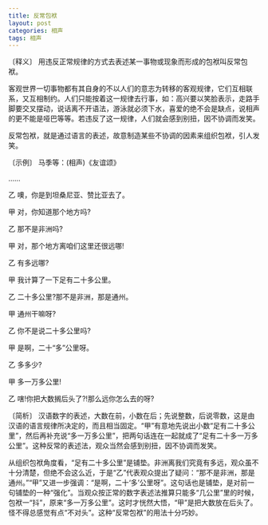 ```yaml
---
title: 反常包袱
layout: post
categories: 相声
tags: 相声
---
```


〔释义〕 用违反正常规律的方式去表述某一事物或现象而形成的包袱叫反常包袱。

客观世界一切事物都有其自身的不以人们的意志为转移的客观规律，它们互相联系，又互相制约。人们只能按着这一规律去行事，如：高兴要以笑脸表示，走路手脚要交叉摆动，说话离不开语法，游泳就必须下水，喜爱的绝不会是缺点，说相声的更不能是哑巴等等。若违反了这一规律，人们就会感到别扭，因不协调而发笑。

反常包袱，就是通过语言的表述，故意制造某些不协调的因素来组织包袱，引人发笑。

〔示例〕 马季等：(相声)《友谊颂》

……

乙 噢，你是到坦桑尼亚、赞比亚去了。

甲 对，你知道那个地方吗?

乙 那不是非洲吗?

甲 对，那个地方离咱们这里还很远哪!

乙 有多远哪?

甲 我计算了一下足有二十多公里。

乙 二十多公里?那不是非洲，那是通州。

甲 通州干嘛呀?

乙 你不是说二十多公里吗?

甲 是啊，二十“多”公里呀。

乙 多多少?

甲 多一万多公里!

乙 嗐!你把大数搁后头了?!那么远你怎么去的呀?

〔简析〕 汉语数字的表述，大数在前，小数在后；先说整数，后说零数，这是由汉语的语言规律所决定的，而且相当固定。“甲”有意地先说出小数“足有二十多公里”，然后再补充说“多一万多公里”，把两句话连在一起就成了“足有二十多一万多公里”。这种反常的表述法，观众当然会感到别扭，因不协调而发笑。

从组织包袱角度看，“足有二十多公里”是铺垫。非洲离我们究竟有多远，观众虽不十分清楚，但绝不会这么近，于是“乙”代表观众提出了疑问：“那不是非洲，那是通州。”“甲”又进一步强调：“是啊，二十‘多’公里呀”。这句话也是铺垫，是对前一句铺垫的一种“强化”。当观众按正常的数字表述法推算只能多“几公里”里的时候，包袱一“抖”，原来“多一万多公里”。这时才恍然大悟，“甲”是把大数放在后头了。怪不得总感觉有点“不对头”。这种“反常包袱”的用法十分巧妙。 